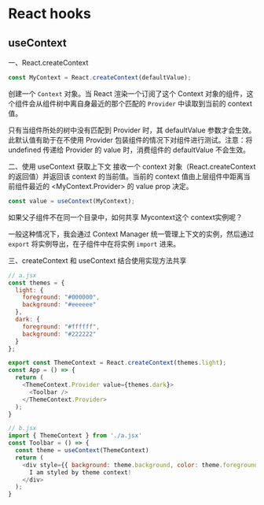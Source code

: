 # React hooks

## useContext

一、React.createContext
```js
const MyContext = React.createContext(defaultValue);
```
创建一个 `Context` 对象。当 React 渲染一个订阅了这个 Context 对象的组件，这个组件会从组件树中离自身最近的那个匹配的 `Provider` 中读取到当前的 context 值。

只有当组件所处的树中没有匹配到 Provider 时，其 defaultValue 参数才会生效。此默认值有助于在不使用 Provider 包装组件的情况下对组件进行测试。注意：将 undefined 传递给 Provider 的 value 时，消费组件的 defaultValue 不会生效。

二、使用 useContext 获取上下文
接收一个 context 对象（React.createContext 的返回值）并返回该 context 的当前值。当前的 context 值由上层组件中距离当前组件最近的 <MyContext.Provider> 的 value prop 决定。
```js
const value = useContext(MyContext);
```
如果父子组件不在同一个目录中，如何共享 Mycontext这个 context实例呢？

一般这种情况下，我会通过 Context Manager 统一管理上下文的实例，然后通过 `export` 将实例导出，在子组件中在将实例 `import` 进来。

三、createContext 和 useContext 结合使用实现方法共享
```js
// a.jsx
const themes = {
  light: {
    foreground: "#000000",
    background: "#eeeeee"
  },
  dark: {
    foreground: "#ffffff",
    background: "#222222"
  }
};

export const ThemeContext = React.createContext(themes.light);
const App = () => {
  return (
    <ThemeContext.Provider value={themes.dark}>
      <Toolbar />
    </ThemeContext.Provider>
  );
}
```
```js
// b.jsx
import { ThemeContext } from './a.jsx'
const Toolbar = () => {
  const theme = useContext(ThemeContext) 
  return (
    <div style={{ background: theme.background, color: theme.foreground }}>
      I am styled by theme context!
    </div>
  );
}
```